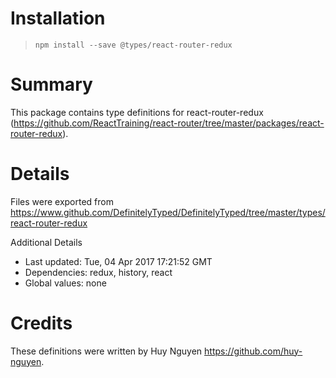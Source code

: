 # Installation
> `npm install --save @types/react-router-redux`

# Summary
This package contains type definitions for react-router-redux (https://github.com/ReactTraining/react-router/tree/master/packages/react-router-redux).

# Details
Files were exported from https://www.github.com/DefinitelyTyped/DefinitelyTyped/tree/master/types/react-router-redux

Additional Details
 * Last updated: Tue, 04 Apr 2017 17:21:52 GMT
 * Dependencies: redux, history, react
 * Global values: none

# Credits
These definitions were written by Huy Nguyen <https://github.com/huy-nguyen>.
